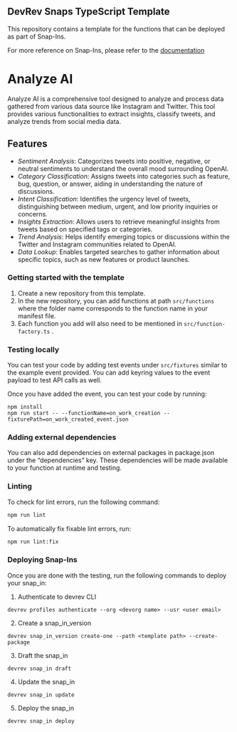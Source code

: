 ## DevRev Snaps TypeScript Template

This repository contains a template for the functions that can be deployed as
part of Snap-Ins.

For more reference on Snap-Ins, please refer to the [documentation](https://github.com/devrev/snap-in-docs)
# Analyze AI

Analyze AI is a comprehensive tool designed to analyze and process data gathered from various data source like Instagram and Twitter. This tool provides various functionalities to extract insights, classify tweets, and analyze trends from social media data.

## Features

- *Sentiment Analysis*: Categorizes tweets into positive, negative, or neutral sentiments to understand the overall mood surrounding OpenAI.
- *Category Classification*: Assigns tweets into categories such as feature, bug, question, or answer, aiding in understanding the nature of discussions.
- *Intent Classification*: Identifies the urgency level of tweets, distinguishing between medium, urgent, and low priority inquiries or concerns.
- *Insights Extraction*: Allows users to retrieve meaningful insights from tweets based on specified tags or categories.
- *Trend Analysis*: Helps identify emerging topics or discussions within the Twitter and Instagram communities related to OpenAI.
- *Data Lookup*: Enables targeted searches to gather information about specific topics, such as new features or product launches.
### Getting started with the template
1. Create a new repository from this template.
2. In the new repository, you can add functions at path `src/functions` where the folder name corresponds to the function name in your manifest file.
3. Each function you add will also need to be mentioned in `src/function-factory.ts` .

### Testing locally
You can test your code by adding test events under `src/fixtures` similar to the example event provided. You can add keyring values to the event payload to test API calls as well.

Once you have added the event, you can test your code by running:
```
npm install
npm run start -- --functionName=on_work_creation --fixturePath=on_work_created_event.json
```

### Adding external dependencies
You can also add dependencies on external packages in package.json under the “dependencies” key. These dependencies will be made available to your function at runtime and testing.

### Linting

To check for lint errors, run the following command:

```bash
npm run lint
```

To automatically fix fixable lint errors, run:

```bash
npm run lint:fix
```

### Deploying Snap-Ins
Once you are done with the testing, run the following commands to deploy your snap_in:

1. Authenticate to devrev CLI
```
devrev profiles authenticate --org <devorg name> --usr <user email>
```
2. Create a snap_in_version
```
devrev snap_in_version create-one --path <template path> --create-package
```
3. Draft the snap_in
```
devrev snap_in draft
```
4. Update the snap_in
```
devrev snap_in update
```
5. Deploy the snap_in
```
devrev snap_in deploy
```
